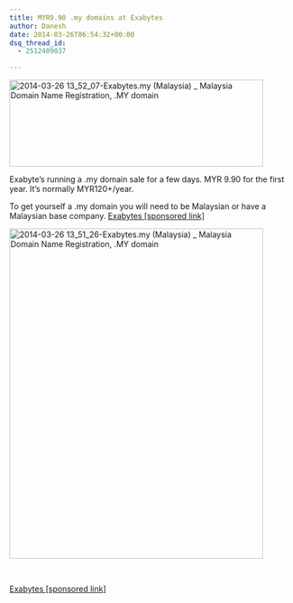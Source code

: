 ```yaml
---
title: MYR9.90 .my domains at Exabytes
author: Danesh
date: 2014-03-26T06:54:32+00:00
dsq_thread_id:
  - 2512409037

---
```

[<img loading="lazy" class="alignnone size-medium wp-image-3450" alt="2014-03-26 13_52_07-Exabytes.my (Malaysia) _ Malaysia Domain Name Registration, .MY domain" src="/wp-content/uploads/2014/03/2014-03-26-13_52_07-Exabytes.my-Malaysia-_-Malaysia-Domain-Name-Registration-.MY-domain-450x154.png" width="450" height="154" srcset="/wp-content/uploads/2014/03/2014-03-26-13_52_07-Exabytes.my-Malaysia-_-Malaysia-Domain-Name-Registration-.MY-domain-450x154.png 450w, /wp-content/uploads/2014/03/2014-03-26-13_52_07-Exabytes.my-Malaysia-_-Malaysia-Domain-Name-Registration-.MY-domain.png 862w" sizes="(max-width: 450px) 100vw, 450px" />][1]

Exabyte&#8217;s running a .my domain sale for a few days. MYR 9.90 for the first year. It&#8217;s normally MYR120+/year.

To get yourself a .my domain you will need to be Malaysian or have a Malaysian base company. [Exabytes [sponsored link]][1]

<!--more-->

[<img loading="lazy" class="alignnone size-medium wp-image-3451" alt="2014-03-26 13_51_26-Exabytes.my (Malaysia) _ Malaysia Domain Name Registration, .MY domain" src="/wp-content/uploads/2014/03/2014-03-26-13_51_26-Exabytes.my-Malaysia-_-Malaysia-Domain-Name-Registration-.MY-domain-450x586.png" width="450" height="586" srcset="/wp-content/uploads/2014/03/2014-03-26-13_51_26-Exabytes.my-Malaysia-_-Malaysia-Domain-Name-Registration-.MY-domain-450x586.png 450w, /wp-content/uploads/2014/03/2014-03-26-13_51_26-Exabytes.my-Malaysia-_-Malaysia-Domain-Name-Registration-.MY-domain-785x1024.png 785w, /wp-content/uploads/2014/03/2014-03-26-13_51_26-Exabytes.my-Malaysia-_-Malaysia-Domain-Name-Registration-.MY-domain.png 930w" sizes="(max-width: 450px) 100vw, 450px" />][1]

&nbsp;

[Exabytes [sponsored link]][1]

 [1]: http://angel.exabytes.com.my/idevaffiliate.php?id=3209031&url=518